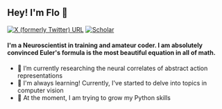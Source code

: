 
## Hey! I'm Flo 👋
[![X (formerly Twitter) URL](https://img.shields.io/twitter/follow/MartinezAddiego?color=1DA1F2&logo=twitter&label=twitter&style=square)](https://twitter.com/intent/user?user_id=1634597285026840577)
[![Scholar](https://img.shields.io/badge/🎓%20google%20scholar-4-0080ce?style=square)](https://scholar.google.com/citations?user=EQgT-_8AAAAJ&hl=en&oi=ao)

#### I'm a Neuroscientist in training and amateur coder. I am absolutely convinced Euler's formula is the most beautiful equation in all of math. 

- 🔭 I’m currently researching the neural correlates of abstract action representations
- 🌱 I'm always learning! Currently, I've started to delve into topics in computer vision
- 🧠 At the moment, I am trying to grow my Python skills
